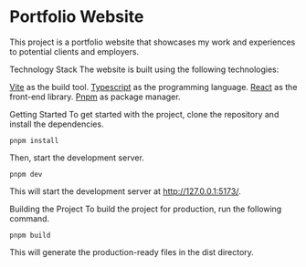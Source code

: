# Portfolio Website
This project is a portfolio website that showcases my work and experiences to potential clients and employers.

Technology Stack
The website is built using the following technologies:

[Vite](https://vitejs.dev/) as the build tool.
[Typescript](https://www.typescriptlang.org/) as the programming language.
[React](https://reactjs.org/) as the front-end library.
[Pnpm](https://pnpm.io/) as package manager.

Getting Started
To get started with the project, clone the repository and install the dependencies.
```
pnpm install
```

Then, start the development server.

```
pnpm dev
```
This will start the development server at http://127.0.0.1:5173/.

Building the Project
To build the project for production, run the following command.


```
pnpm build
```
This will generate the production-ready files in the dist directory.
